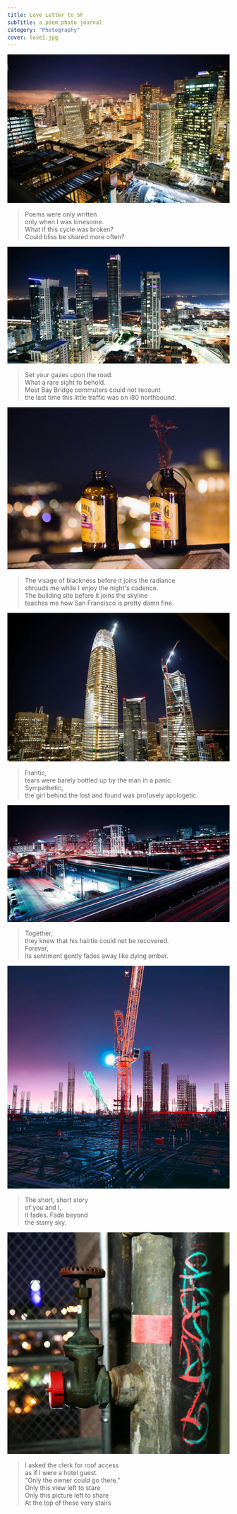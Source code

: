 ```yaml
---
title: Love Letter to SF
subTitle: a poem photo journal
category: "Photography"
cover: love1.jpg
---
```


![love1](./love1.jpg)

> Poems were only written  
> only when I was lonesome.  
> What if this cycle was broken?  
> Could bliss be shared more often?  

![love2](./love2.jpg)

> Set your gazes upon the road.  
> What a rare sight to behold.  
> Most Bay Bridge commuters could not recount  
> the last time this little traffic was on i80 northbound.  

![love3](./love3.jpg)

> The visage of blackness before it joins the radiance  
> shrouds me while I enjoy the night's cadence.  
> The building site before it joins the skyline  
> teaches me how San Francisco is pretty damn fine.  

![love4](./love4.jpg)

> Frantic,  
> tears were barely bottled up by the man in a panic.  
> Sympathetic,  
> the girl behind the lost and found was profusely apologetic.  

![love5](./love5.jpg)

> Together,  
> they knew that his hairtie could not be recovered.  
> Forever,  
> its sentiment gently fades away like dying ember.  

![love6](./love6.jpg)

> The short, short story  
> of you and I,  
> it fades. Fade beyond  
> the starry sky.  

![love7](./love7.jpg)

> I asked the clerk for roof access  
> as if I were a hotel guest.  
> "Only the owner could go there."  
> Only this view left to stare  
> Only this picture left to share  
> At the top of these very stairs  
